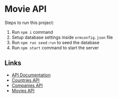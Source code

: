 # Movie API

Steps to run this project:

1. Run `npm i` command
2. Setup database settings inside `ormconfig.json` file
3. Run `npm run seed:run` to seed the database
4. Run `npm start` command to start the server

## Links

- [API Documentation](http://localhost:3000/api)
- [Countries API](http://localhost:3000/countries)
- [Companies API](http://localhost:3000/companies)
- [Movies API](http://localhost:3000/movies)

